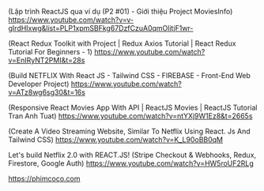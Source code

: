 (Lập trình ReactJS qua ví dụ (P2 #01) - Giới thiệu Project MoviesInfo)
https://www.youtube.com/watch?v=v-gIrdHIxwg&list=PLP1xpmSBFkg67DzfCzuA0qmOlitjF1wr-

(React Redux Toolkit with Project | Redux Axios Tutorial | React Redux Tutorial For Beginners - 1)
https://www.youtube.com/watch?v=EnIRyNT2PMI&t=28s

(Build NETFLIX With React JS - Tailwind CSS - FIREBASE - Front-End Web Developer Project)
https://www.youtube.com/watch?v=ATz8wg6sg30&t=16s

(Responsive React Movies App With API | ReactJS Movies | ReactJS Tutorial Tran Anh Tuat)
https://www.youtube.com/watch?v=ntYXj9W1Ez8&t=2665s

(Create A Video Streaming Website, Similar To Netflix Using React. Js And Tailwind CSS)
https://www.youtube.com/watch?v=K_L90oBB0qM

Let's build Netflix 2.0 with REACT.JS! (Stripe Checkout & Webhooks, Redux, Firestore, Google Auth)
https://www.youtube.com/watch?v=HW5roUF2RLg

https://phimcoco.com
